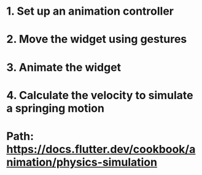 # 1. Set up an animation controller
# 2. Move the widget using gestures
# 3. Animate the widget
# 4. Calculate the velocity to simulate a springing motion
# Path: https://docs.flutter.dev/cookbook/animation/physics-simulation